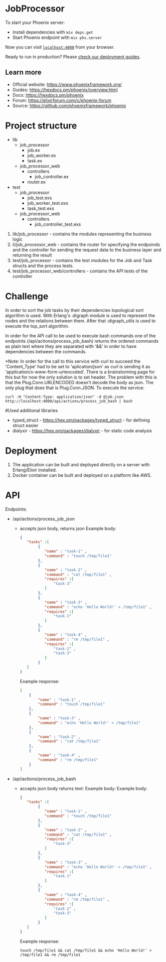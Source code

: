 # JobProcessor

To start your Phoenix server:

  * Install dependencies with `mix deps.get`
  * Start Phoenix endpoint with `mix phx.server`

Now you can visit [`localhost:4000`](http://localhost:4000) from your browser.

Ready to run in production? Please [check our deployment guides](https://hexdocs.pm/phoenix/deployment.html).

## Learn more

  * Official website: https://www.phoenixframework.org/
  * Guides: https://hexdocs.pm/phoenix/overview.html
  * Docs: https://hexdocs.pm/phoenix
  * Forum: https://elixirforum.com/c/phoenix-forum
  * Source: https://github.com/phoenixframework/phoenix
  
# Project structure
   - lib
     - job_processor
        - job.ex
        - job_worker.ex
        - task.ex
     - job_processor_web
        - controllers
            - job_controller.ex
        - router.ex
   - test
     - job_processor
        - job_test.exs
        - job_worker_test.exs
        - task_test.exs
     - job_processor_web
        - controllers
            - job_controller_test.exs
            
1. lib/job_processor - contains the modules representing the business logic
2. li/job_processor_web - contains the router for specifying the endpoinds and the controller for sending the request 
data to the business layer and returning the result
3. test/job_processor - contains the test modules for the Job and Task structs and the process tests.
4. test/job_processor_web/controllers - contains the API tests of the controller
# Challenge
In order to sort the job tasks by their dependencies topological sort algorithm is used. With Erlang's :digraph module
is used to represent the nodes and the relations between them. After that :digraph_utils is used to execute the top_sort
algorithm.

In order for the API call to be used to execute bash commands one of the endpoints (/api/actions/process_job_bash)
returns the ordered commands as plain text where they are separated with '&&' in order to have dependencies between 
the commands.

*Note: In order for the call to this service with curl to succeed the 'Content_Type' had to be set to 'aplication/json'
as curl is sending it as 'application/x-www-form-urlencoded'. There is a brainstorming page for this but for now the
only solution is to set header. The problem with this is that the Plug.Conn.URLENCODED doesn't decode the body as json.
The only plug that does that is Plug.Conn.JSON. To execute the service:
```
curl -H "Content-Type: application/json" -d @job.json http://localhost:4000/api/actions/process_job_bash | bash
```

#Used additional libraries
* typed_struct - https://hex.pm/packages/typed_struct - for defining struct easier
* dialyxir - https://hex.pm/packages/dialyxir - for static code analysis

# Deployment
1. The application can be built and deployed directly on a server with Erlang/Elixir installed.
2. Docker container can be built and deployed on a platform like AWS.  

# API
Endpoints:
   * /api/actions/process_job_json
        - accepts json body, returns json
            Example body:
            ```json
            {
               "tasks" :[
                    {
                       "name" : "task-1" ,
                       "command" : "touch /tmp/file1"
                    },
                    {
                       "name" : "task-2" ,
                       "command" : "cat /tmp/file1" ,
                       "requires" :[
                           "task-3"
                       ]
                    },
                    {
                       "name" : "task-3" ,
                       "command" : "echo 'Hello World!' > /tmp/file1" ,
                       "requires" :[
                           "task-1"
                       ]
                    },
                    {
                       "name" : "task-4" ,
                       "command" : "rm /tmp/file1" ,
                       "requires" :[
                           "task-2" ,
                           "task-3"
                       ]
                    }
               ]
            }
            ```
          
            Example response:
            ```json
            [
                {
                    "name" : "task-1" ,
                    "command" : "touch /tmp/file1"
                },
                {
                    "name" : "task-3" ,
                    "command" : "echo 'Hello World!' > /tmp/file1"
                },
                {
                    "name" : "task-2" ,
                    "command" : "cat /tmp/file1"
                },
                {
                    "name" : "task-4" ,
                    "command" : "rm /tmp/file1"
                }
            ]
            ```
   * /api/actions/process_job_bash
        - accepts json body returns text:
            Example body:
            Example body:
            ```json
            {
               "tasks" :[
                    {
                       "name" : "task-1" ,
                       "command" : "touch /tmp/file1"
                    },
                    {
                       "name" : "task-2" ,
                       "command" : "cat /tmp/file1" ,
                       "requires" :[
                           "task-3"
                       ]
                    },
                    {
                       "name" : "task-3" ,
                       "command" : "echo 'Hello World!' > /tmp/file1" ,
                       "requires" :[
                           "task-1"
                       ]
                    },
                    {
                       "name" : "task-4" ,
                       "command" : "rm /tmp/file1" ,
                       "requires" :[
                           "task-2" ,
                           "task-3"
                       ]
                    }
               ]
            }
            ```
          
            Example response:
            ```text
            touch /tmp/file1 && cat /tmp/file1 && echo 'Hello World!' > /tmp/file1 && rm /tmp/file1
            ```